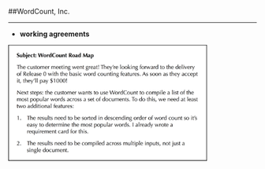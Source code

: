 <!-- .slide: data-background="resources/footer.svg" data-background-size="contain" data-background-position="bottom"  -->

##WordCount, Inc.
- - -
* **working agreements**

<img class="plain" height="80%" width="80%" src="resources/teaming-simulation/roadmap.png" />

<br/>
<br/>
<br/>
<br/>
<br/>
<br/>
<br/>
<br/>
<br/>
<br/>
<br/>
<br/>

<aside class="notes">
  <p>
  </p>
</aside>

